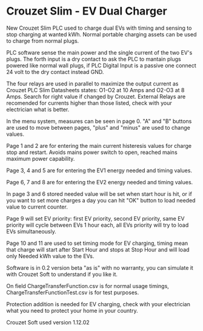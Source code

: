 # Crouzet Slim - EV Dual Charger
New Crouzet Slim PLC used to charge dual EVs with timing and sensing to stop charging at wanted kWh. Normal portable charging assets can be used to charge from normal plugs.

PLC software sense the main power and the single current of the two EV's plugs. The forth input is a dry contact to ask the PLC to mantain plugs powered like normal wall plugs, if PLC Digital Input is a passive one connect 24 volt to the dry contact instead GND.

The four relays are used in parallel to maximize the output current as Crouzet PLC Slim Datasheets states: O1-O2 at 10 Amps and O2-O3 at 8 Amps. Search for right value if changed by Crouzet. External Relays are recomended for currents higher than those listed, check with your electrician what is better.

In the menu system, measures can be seen in page 0. "A" and "B" buttons are used to move between pages, "plus" and "minus" are used to change values.

Page 1 and 2 are for entering the main current histeresis values for charge stop and restart. Avoids mains power switch to open, reached mains maximum power capability.

Page 3, 4 and 5 are for entering the EV1 energy needed and timing values.

Page 6, 7 and 8 are for entering the EV2 energy needed and timing values.

In page 3 and 6 stored needed value will be set when start hour is hit, or if you want to set more charges a day you can hit "OK" button to load needed value to current counter.

Page 9 will set EV priority: first EV priority, second EV priority, same EV priority will cycle between EVs 1 hour each, all EVs priority will try to load EVs simultaneously.

Page 10 and 11 are used to set timing mode for EV charging, timing mean that charge will start after Start Hour and stops at Stop Hour and will load only Needed kWh value to the EVs.

Software is in 0.2 version beta "as is" with no warranty, you can simulate it with Crouzet Soft to understand if you like it.

On field ChargeTransferFunction.csv is for normal usage timings, ChargeTransferFunctionTest.csv is for test purposes.

Protection addition is needed for EV charging, check with your electrician what you need to protect your home in your country.

Crouzet Soft used version 1.12.02

